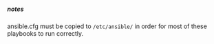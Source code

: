 

##### notes

ansible.cfg must be copied to `/etc/ansible/` in order for most of these playbooks to run correctly. 


